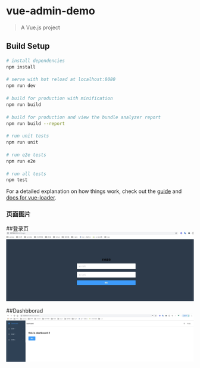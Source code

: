 # vue-admin-demo 
> A Vue.js project

## Build Setup

``` bash
# install dependencies
npm install

# serve with hot reload at localhost:8080
npm run dev

# build for production with minification
npm run build

# build for production and view the bundle analyzer report
npm run build --report

# run unit tests
npm run unit

# run e2e tests
npm run e2e

# run all tests
npm test
```

For a detailed explanation on how things work, check out the [guide](http://vuejs-templates.github.io/webpack/) and [docs for vue-loader](http://vuejs.github.io/vue-loader).

### 页面图片
##登录页
![image](https://github.com/crazylsq/vue-admin-demo/blob/master/img/login.png)

##Dashbborad
![image](https://github.com/crazylsq/vue-admin-demo/blob/master/img/Dashboard.png) 
